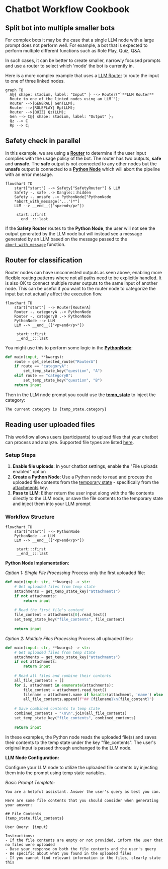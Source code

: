 # Chatbot Workflow Cookbook

## Split bot into multiple smaller bots

For complex bots it may be the case that a single LLM node with a large prompt does not perform well. For example, a bot that is expected to perform multiple different functions such as Role Play, Quiz, Q&A.

In such cases, it can be better to create smaller, narrowly focused prompts and use a router to select which 'mode' the bot is currently in.

Here is a more complex example that uses a [LLM Router][router] to route the input to one of three linked nodes.

``` mermaid
graph TB
  A@{ shape: stadium, label: "Input" } --> Router("`**LLM Router**
  Route to one of the linked nodes using an LLM`");
  Router -->|GENERAL| Gen(LLM);
  Router -->|ROLEPLAY| Rp(LLM);
  Router -->|QUIZ| Qz(LLM);
  Gen --> C@{ shape: stadium, label: "Output" };
  Qz --> C
  Rp --> C;
```

## Safety check in parallel
In this example, we are using a [**Router**][router] to determine if the user input complies with the usage policy of the bot. The router has two outputs, **safe** and **unsafe**. The **safe** output is not connected to any other nodes but the **unsafe** output is connected to a [**Python Node**][python] which will abort the pipeline with an error message.

```mermaid
flowchart TD
    start["start"] --> Safety["SafetyRouter"] & LLM
    Safety -. safe .-> Dangle:::hidden
    Safety -. unsafe .-> PythonNode["PythonNode
    *abort_with_message('...')*"]
    LLM --> __end__(["<p>end</p>"])

     start:::first
     __end__:::last
```

If the **Safety Router** routes to the **Python Node**, the user will not see the output generated by the LLM node but will instead see a message generated by an LLM based on the message passed to the [`abort_with_message`][abort] function.

## Router for classification
Router nodes can have unconnected outputs as seen above, enabling more flexible routing patterns where not all paths need to be explicitly handled. It is also OK to connect multiple router outputs to the same input of another node. This can be useful if you want to the router node to categorize the input but not actually affect the execution flow.

```mermaid
flowchart TD
    start["start"] --> Router[RouterA]
    Router -. categoryA .-> PythonNode
    Router -. categoryB .-> PythonNode
    PythonNode --> LLM
    LLM --> __end__(["<p>end</p>"])

     start:::first
     __end__:::last
```

You might use this to perform some logic in the [**PythonNode**][python]:

```python
def main(input, **kwargs):
    route = get_selected_route("RouterA")
    if route == "categoryA":
        set_temp_state_key("question", "A")
    elif route == "categoryB":
        set_temp_state_key("question", "B")
    return input
```

Then in the LLM node prompt you could use the [**temp_state**][prompt_vars] to inject the category:

```
The current category is {temp_state.category}
```

## Reading user uploaded files

This workflow allows users (participants) to upload files that your chatbot can process and analyze. Supported file types are listed [here][code_node_supported_file_types].

### Setup Steps

1. **Enable file uploads**: In your chatbot settings, enable the "File uploads enabled" option
2. **Create a Python Node**: Use a Python node to read and process the uploaded file contents from the [temporary state][temp_state] - specifically from the [attachments][attachments] key.
3. **Pass to LLM**: Either return the user input along with the file contents directly to the LLM node, or save the file contents to the temporary state and inject them into your LLM prompt

### Workflow Structure

```mermaid
flowchart TD
    start["start"] --> PythonNode
    PythonNode --> LLM
    LLM --> __end__(["<p>end</p>"])

     start:::first
     __end__:::last
```

**Python Node Implementation:**

*Option 1: Single File Processing*
Process only the first uploaded file:

```python
def main(input: str, **kwargs) -> str: 
    # Get uploaded files from temp state
    attachments = get_temp_state_key("attachments")
    if not attachments:
        return input
    
    # Read the first file's content
    file_content = attachments[0].read_text()
    set_temp_state_key("file_contents", file_content)
    
    return input
```

*Option 2: Multiple Files Processing*
Process all uploaded files:

```python
def main(input: str, **kwargs) -> str: 
    # Get uploaded files from temp state
    attachments = get_temp_state_key("attachments")
    if not attachments:
        return input
    
    # Read all files and combine their contents
    all_file_contents = []
    for i, attachment in enumerate(attachments):
        file_content = attachment.read_text()
        filename = attachment.name if hasattr(attachment, 'name') else f"File {i+1}"
        all_file_contents.append(f"## {filename}\n{file_content}")
    
    # Save combined contents to temp state
    combined_contents = "\n\n".join(all_file_contents)
    set_temp_state_key("file_contents", combined_contents)
    
    return input
```

In these examples, the Python node reads the uploaded file(s) and saves their contents to the temp state under the key "file_contents". The user's original input is passed through unchanged to the LLM node. 

**LLM Node Configuration:**

Configure your LLM node to utilize the uploaded file contents by injecting them into the prompt using temp state variables.

*Basic Prompt Template:*
```
You are a helpful assistant. Answer the user's query as best you can.

Here are some file contents that you should consider when generating your answer:

## File Contents
{temp_state.file_contents}

User Query: {input}

Instructions:
- If the file contents are empty or not provided, inform the user that no files were uploaded
- Base your response on both the file contents and the user's query
- Be specific about what you found in the uploaded files
- If you cannot find relevant information in the files, clearly state this
```

[abort]: ../concepts/pipelines/nodes.md#python_node.abort_with_message
[python]: ../concepts/pipelines/nodes.md#python_node
[router]: ../concepts/pipelines/nodes.md#llm-router
[prompt_vars]: ../concepts/prompt_variables.md
[temp_state]: ../concepts/pipelines/nodes.md#temporary-state
[attachments]: ../concepts/pipelines/nodes.md#attachments
[code_node_supported_file_types]: ../concepts/pipelines/nodes.md#supported-file-types
